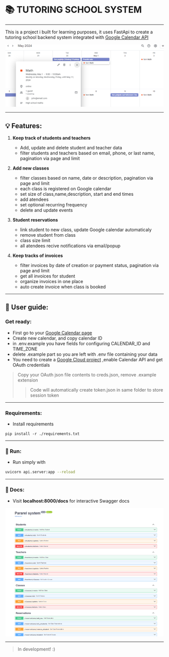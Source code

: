 # :books: TUTORING SCHOOL SYSTEM
___

This is  a project i built for learning purposes, it uses FastApi to create a  tutoring school backend
system integrated with [Google Calendar API](https://developers.google.com/calendar/api/guides/overview)

<img src="./github_images/calendar.PNG" width="800">

___

## :bulb: Features:
1. **Keep track of students and teachers**
    - Add, update and delete student and teacher data
    - filter students and teachers based on email, phone, or last name, pagination via page and limit


2. **Add new classes**
    - filter classes based on name, date or description, pagination via page and limit 
    - each class is registered on Google calendar
    - set size of class,name,description, start and end times
    - add atendees
    - set optional recurring frequency
    - delete and update events


3. **Student reservations**
    - link student to new class, update Google calendar automaticaly
    - remove student from class
    - class size limit
    - all atendees recive notifications via email/popup


4. **Keep tracks of invoices**
    - filter invoices by date of creation or payment status, pagination via page and limit
    - get all invoices for student
    - organize invoices in one place
    - auto create invoice when class is booked

___
## :book: User guide:

### Get ready:
- First go to your [Google Calendar page ](https://calendar.google.com/)
- Create new calendar, and copy calendar ID
- in .env.example you have fields for configuring CALENDAR_ID and TIME_ZONE
- delete .example part so you are left with .env file containing your data
- You need to create a [Google Cloud project](https://developers.google.com/calendar/api/quickstart/python) 
   ,enable Calendar API and get OAuth credentials
> Copy your OAuth json file contents to creds.json, remove .example extension
>>Code will automatically create token.json in same folder to store session token
___
### Requirements:
- Install requirements

```bsh
pip install -r ./requirements.txt
```
___

### :rocket: Run:
- Run simply with 

```bash
uvicorn api.server:app --reload
```
___

### :page_with_curl: Docs:

- Visit **localhost:8000/docs** for interactive Swagger docs

<img src="./github_images/naslovna.PNG" width="600"> 


___
> In development! :)